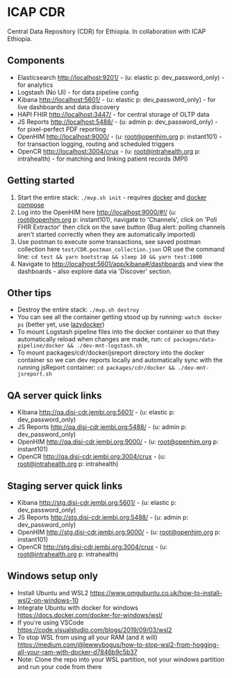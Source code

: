 # ICAP CDR

Central Data Repository (CDR) for Ethiopia. In collaboration with ICAP Ethiopia.

## Components

- Elasticsearch <http://localhost:9201/> - (u: elastic p: dev_password_only) - for analytics
- Logstash (No UI) - for data pipeline config
- Kibana <http://localhost:5601/> - (u: elastic p: dev_password_only) - for live dashboards and data discovery
- HAPI FHIR <http://localhost:3447/> - for central storage of OLTP data
- JS Reports <http://localhost:5488/> - (u: admin p: dev_password_only) - for pixel-perfect PDF reporting
- OpenHIM <http://localhost:9000/> - (u: root@openhim.org p: instant101) - for transaction logging, routing and scheduled triggers
- OpenCR <http://localhost:3004/crux> - (u: root@intrahealth.org p: intrahealth) - for matching and linking patient records (MPI)

## Getting started

1. Start the entire stack: `./mvp.sh init` - requires [docker](https://docs.docker.com/get-docker/) and [docker compose](https://docs.docker.com/compose/install/)
2. Log into the OpenHIM here <http://localhost:9000/#!/> (u: root@openhim.org p: instant101), navigate to 'Channels', click on 'Poll FHIR Extractor' then click on the save button (Bug alert: polling channels aren't started correctly when they are automatically imported)
3. Use postman to execute some transactions, see saved postman collection here `test/CDR.postman_collection.json` OR use the command line: `cd test && yarn bootstrap && sleep 10 && yarn test:1000`
4. Navigate to <http://localhost:5601/app/kibana#/dashboards> and view the dashboards - also explore data via 'Discover' section.

## Other tips

- Destroy the entire stack: `./mvp.sh destroy`
- You can see all the container getting stood up by running: `watch docker ps` (better yet, use [lazydocker](https://github.com/jesseduffield/lazydocker))
- To mount Logstash pipeline files into the docker container so that they automatically reload when changes are made, run: `cd packages/data-pipeline/docker && ./dev-mnt-logstash.sh`
- To mount packages/cdr/docker/jsreport directory into the docker container so we can dev reports locally and automatically sync with the running jsReport container: `cd packages/cdr/docker && ./dev-mnt-jsreport.sh`

## QA server quick links

- Kibana <http://qa.disi-cdr.jembi.org:5601/> - (u: elastic p: dev_password_only)
- JS Reports <http://qa.disi-cdr.jembi.org:5488/> - (u: admin p: dev_password_only)
- OpenHIM <http://qa.disi-cdr.jembi.org:9000/> - (u: root@openhim.org p: instant101)
- OpenCR <http://qa.disi-cdr.jembi.org:3004/crux> - (u: root@intrahealth.org p: intrahealth)

## Staging server quick links

- Kibana <http://stg.disi-cdr.jembi.org:5601/> - (u: elastic p: dev_password_only)
- JS Reports <http://stg.disi-cdr.jembi.org:5488/> - (u: admin p: dev_password_only)
- OpenHIM <http://stg.disi-cdr.jembi.org:9000/> - (u: root@openhim.org p: instant101)
- OpenCR <http://stg.disi-cdr.jembi.org:3004/crux> - (u: root@intrahealth.org p: intrahealth)

## Windows setup only

- Install Ubuntu and WSL2 <https://www.omgubuntu.co.uk/how-to-install-wsl2-on-windows-10>
- Integrate Ubuntu with docker for windows <https://docs.docker.com/docker-for-windows/wsl/>
- If you're using VSCode <https://code.visualstudio.com/blogs/2019/09/03/wsl2>
- To stop WSL from using all your RAM (and it will) <https://medium.com/@lewwybogus/how-to-stop-wsl2-from-hogging-all-your-ram-with-docker-d7846b9c5b37>
- Note: Clone the repo into your WSL partition, not your windows partition and run your code from there

